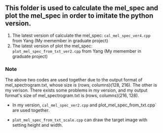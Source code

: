 ## This folder is used to calculate the mel_spec and plot the mel_spec in order to imitate the python version.
1. The latest version of calculate the mel_spec: `cal_mel_spec_ver4.cpp` from Yang (My memember in graduate project)
2. The latest version of plot the mel_spec: `plot_mel_spec_from_txt_ver2.cpp` from Yang (My memember in graduate project)

### Note
The above two codes are used together due to the output format of mel_spectrogram.txt, whose size is (rows, columns)(128, 216).
The other is my verison. There exists some problems in my version, and my output format's size of mel_spectrogram.txt is (rows, columns)(216, 128).
* In my version, `cal_mel_spec_ver2.cpp` and plot_mel_spec_from_txt.cpp` are used together.


* `plot_mel_spec_from_txt_scale.cpp` can draw the target image with setting height and width.
